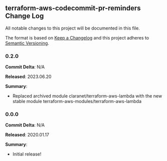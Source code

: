 ## terraform-aws-codecommit-pr-reminders Change Log

All notable changes to this project will be documented in this file.

The format is based on [Keep a Changelog](http://keepachangelog.com/) and this project adheres to [Semantic Versioning](http://semver.org/).

### 0.2.0

**Commit Delta**: N/A

**Released**: 2023.06.20

**Summary**:

*   Replaced archived module claranet/terraform-aws-lambda with the new stable module terraform-aws-modules/terraform-aws-lambda

### 0.0.0

**Commit Delta**: N/A

**Released**: 2020.01.17

**Summary**:

*   Initial release!
